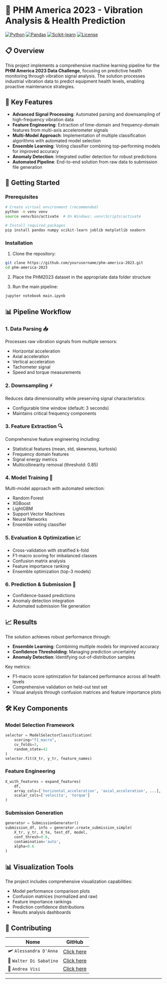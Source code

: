 # 🔧 PHM America 2023 - Vibration Analysis & Health Prediction

[![Python](https://img.shields.io/badge/Python-3.11+-blue.svg)](https://www.python.org/downloads/)
[![Pandas](https://img.shields.io/badge/Pandas-Latest-green.svg)](https://pandas.pydata.org/)
[![Scikit-learn](https://img.shields.io/badge/Scikit--learn-Latest-orange.svg)](https://scikit-learn.org/)
[![License](https://img.shields.io/badge/License-MIT-yellow.svg)](LICENSE)

## 📋 Overview

This project implements a comprehensive machine learning pipeline for the **PHM America 2023 Data Challenge**, focusing on predictive health monitoring through vibration signal analysis. The solution processes industrial vibration data to predict equipment health levels, enabling proactive maintenance strategies.

## 🎯 Key Features

- **Advanced Signal Processing**: Automated parsing and downsampling of high-frequency vibration data
- **Feature Engineering**: Extraction of time-domain and frequency-domain features from multi-axis accelerometer signals
- **Multi-Model Approach**: Implementation of multiple classification algorithms with automated model selection
- **Ensemble Learning**: Voting classifier combining top-performing models for improved accuracy
- **Anomaly Detection**: Integrated outlier detection for robust predictions
- **Automated Pipeline**: End-to-end solution from raw data to submission file generation

## 🚀 Getting Started

### Prerequisites

```bash
# Create virtual environment (recommended)
python -m venv venv
source venv/bin/activate  # On Windows: venv\Scripts\activate

# Install required packages
pip install pandas numpy scikit-learn joblib matplotlib seaborn
```

### Installation

1. Clone the repository:
```bash
git clone https://github.com/yourusername/phm-america-2023.git
cd phm-america-2023
```

2. Place the PHM2023 dataset in the appropriate data folder structure

3. Run the main pipeline:
```bash
jupyter notebook main.ipynb
```

## 📊 Pipeline Workflow

### 1. **Data Parsing** 📥
Processes raw vibration signals from multiple sensors:
- Horizontal acceleration
- Axial acceleration  
- Vertical acceleration
- Tachometer signal
- Speed and torque measurements

### 2. **Downsampling** ⚡
Reduces data dimensionality while preserving signal characteristics:
- Configurable time window (default: 3 seconds)
- Maintains critical frequency components

### 3. **Feature Extraction** 🔍
Comprehensive feature engineering including:
- Statistical features (mean, std, skewness, kurtosis)
- Frequency domain features
- Signal energy metrics
- Multicollinearity removal (threshold: 0.85)

### 4. **Model Training** 🤖
Multi-model approach with automated selection:
- Random Forest
- XGBoost
- LightGBM
- Support Vector Machines
- Neural Networks
- Ensemble voting classifier

### 5. **Evaluation & Optimization** 📈
- Cross-validation with stratified k-fold
- F1-macro scoring for imbalanced classes
- Confusion matrix analysis
- Feature importance ranking
- Ensemble optimization (top-3 models)

### 6. **Prediction & Submission** 🎯
- Confidence-based predictions
- Anomaly detection integration
- Automated submission file generation

## 📈 Results

The solution achieves robust performance through:
- **Ensemble Learning**: Combining multiple models for improved accuracy
- **Confidence Thresholding**: Managing prediction uncertainty
- **Anomaly Detection**: Identifying out-of-distribution samples

Key metrics:
- F1-macro score optimization for balanced performance across all health levels
- Comprehensive validation on held-out test set
- Visual analysis through confusion matrices and feature importance plots

## 🛠️ Key Components

### Model Selection Framework
```python
selector = ModelSelectorClassification(
    scoring="f1_macro",
    cv_folds=3,
    random_state=42
)
selector.fit(X_tr, y_tr, feature_names)
```

### Feature Engineering
```python
X_with_features = expand_features(
    df, 
    array_cols=['horizontal_acceleration', 'axial_acceleration', ...],
    scalar_cols=['velocita', 'torque']
)
```

### Submission Generation
```python
generator = SubmissionGenerator()
submission_df, info = generator.create_submission_simple(
    X_tr, y_tr, X_te, test_df, model,
    conf_thresh=0.6,
    contamination='auto',
    alpha=0.6
)
```

## 📊 Visualization Tools

The project includes comprehensive visualization capabilities:
- Model performance comparison plots
- Confusion matrices (normalized and raw)
- Feature importance rankings
- Prediction confidence distributions
- Results analysis dashboards



## 🤝 Contributing


|Nome | GitHub |
|-----------|--------|
| 🛩️ `Alessandra D'Anna` | [Click here](https://github.com/Aledanna00) |
| 🚂 `Walter Di Sabatino` | [Click here](https://github.com/Walter-Di-Sabatino) |
| 🚕 `Andrea Visi` | [Click here](https://github.com/Andreavisi1) |

---
